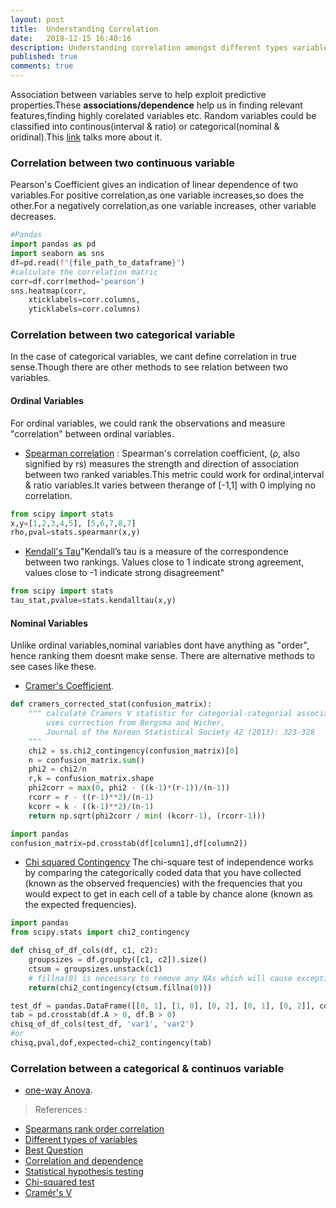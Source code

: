 ```yaml
---
layout: post
title:  Understanding Correlation
date:   2018-12-15 16:40:16
description: Understanding correlation amongst different types variables from numberical, categorical to ordinal variables
published: true
comments: true
---
```

Association between variables serve to help exploit predictive properties.These **associations/dependence** help us in finding relevant features,finding highly corelated variables etc. Random variables could be classified into continous(interval & ratio) or categorical(nominal & oridinal).This [link](https://www.spss-tutorials.com/measurement-levels/#ordinal-variable) talks more about it.  

### Correlation between two continuous variable
Pearson's Coefficient gives an indication of linear dependence of two variables.For positive correlation,as one variable increases,so does the other.For a negatively correlation,as one variable increases, other variable decreases. 

```python
#Pandas
import pandas as pd
import seaborn as sns
df=pd.read(f"{file_path_to_dataframe}")
#calculate the correlation matric
corr=df.corr(method='pearson') 
sns.heatmap(corr,
	xticklabels=corr.columns,
	yticklabels=corr.columns)

```

### Correlation between two categorical variable 
In the case of categorical variables, we cant define correlation in true sense.Though there are other methods to see relation between two variables. 
#### Ordinal Variables
For ordinal variables, we could rank the observations and measure "correlation" between ordinal variables. 
* [Spearman correlation](https://en.wikipedia.org/wiki/Spearman%27s_rank_correlation_coefficient) : Spearman's correlation coefficient, (ρ, also signified by rs) measures the strength and direction of association between two ranked variables.This metric could work for ordinal,interval & ratio variables.It varies between therange of [-1,1] with 0 implying no correlation.
```python
from scipy import stats
x,y=[1,2,3,4,5], [5,6,7,8,7]
rho,pval=stats.spearmanr(x,y)
```
* [Kendall's Tau](https://en.wikipedia.org/wiki/Kendall_rank_correlation_coefficient)"Kendall’s tau is a measure of the correspondence between two rankings. Values close to 1 indicate strong agreement, values close to -1 indicate strong disagreement"
```python
from scipy import stats
tau_stat,pvalue=stats.kendalltau(x,y)
```

#### Nominal Variables
Unlike ordinal variables,nominal variables dont have anything as "order", hence ranking them doesnt make sense. There are alternative methods to see cases like these. 
* [Cramer's Coefficient](http://mlwiki.org/index.php/Cramer%27s_Coefficient).

```python
def cramers_corrected_stat(confusion_matrix):
    """ calculate Cramers V statistic for categorial-categorial association.
        uses correction from Bergsma and Wicher, 
        Journal of the Korean Statistical Society 42 (2013): 323-328
    """
    chi2 = ss.chi2_contingency(confusion_matrix)[0]
    n = confusion_matrix.sum()
    phi2 = chi2/n
    r,k = confusion_matrix.shape
    phi2corr = max(0, phi2 - ((k-1)*(r-1))/(n-1))    
    rcorr = r - ((r-1)**2)/(n-1)
    kcorr = k - ((k-1)**2)/(n-1)
    return np.sqrt(phi2corr / min( (kcorr-1), (rcorr-1)))

import pandas 
confusion_matrix=pd.crosstab(df[column1],df[column2])
```

* [Chi squared Contingency](https://machinelearningmastery.com/chi-squared-test-for-machine-learning/)
The chi-square test of independence works by comparing the categorically coded data that you have collected (known as the observed frequencies) with the frequencies that you would expect to get in each cell of a table by chance alone (known as the expected frequencies).

```python
import pandas
from scipy.stats import chi2_contingency

def chisq_of_df_cols(df, c1, c2):
    groupsizes = df.groupby([c1, c2]).size()
    ctsum = groupsizes.unstack(c1)
    # fillna(0) is necessary to remove any NAs which will cause exceptions
    return(chi2_contingency(ctsum.fillna(0)))

test_df = pandas.DataFrame([[0, 1], [1, 0], [0, 2], [0, 1], [0, 2]], columns=['var1', 'var2'])
tab = pd.crosstab(df.A > 0, df.B > 0)
chisq_of_df_cols(test_df, 'var1', 'var2')
#or
chisq,pval,dof,expected=chi2_contingency(tab)
```

### Correlation between a categorical & continuos variable
* [one-way Anova](http://mlwiki.org/index.php/One-Way_ANOVA_F-Test).


> References :
* [Spearmans rank order correlation](https://statistics.laerd.com/statistical-guides/spearmans-rank-order-correlation-statistical-guide.php)
* [Different types of variables](https://www.spss-tutorials.com/measurement-levels/#ordinal-variable)
* [Best Question](https://stats.stackexchange.com/questions/119835/correlation-between-a-nominal-iv-and-a-continuous-dv-variable/124618#124618)
* [Correlation and dependence](https://en.wikipedia.org/wiki/Correlation_and_dependence)
* [Statistical hypothesis testing](https://en.wikipedia.org/wiki/Statistical_hypothesis_testing)
* [Chi-squared test](https://en.wikipedia.org/wiki/Chi-squared_test)
* [Cramér's V](https://en.wikipedia.org/wiki/Cram%C3%A9r%27s_V)
